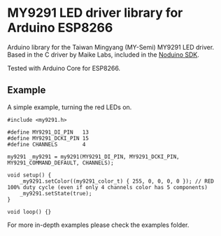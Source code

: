 # MY9291 LED driver library for Arduino ESP8266

Arduino library for the Taiwan Mingyang (MY-Semi) MY9291 LED driver. Based in the C driver by Maike Labs, included in the [Noduino SDK](https://github.com/icamgo/noduino-sdk).

Tested with Arduino Core for ESP8266.

## Example

A simple example, turning the red LEDs on.

```
#include <my9291.h>

#define MY9291_DI_PIN   13
#define MY9291_DCKI_PIN 15
#define CHANNELS        4

my9291 _my9291 = my9291(MY9291_DI_PIN, MY9291_DCKI_PIN, MY9291_COMMAND_DEFAULT, CHANNELS);

void setup() {
    _my9291.setColor((my9291_color_t) { 255, 0, 0, 0, 0 }); // RED 100% duty cycle (even if only 4 channels color has 5 components)
    _my9291.setState(true);
}

void loop() {}

```

For more in-depth examples please check the examples folder.
